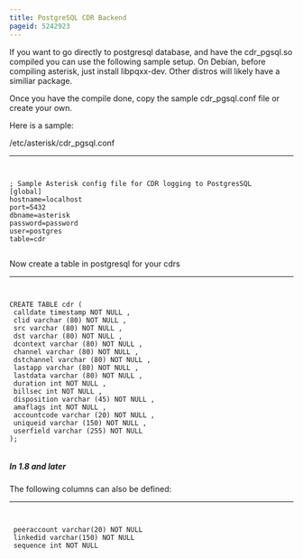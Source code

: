 ```yaml
---
title: PostgreSQL CDR Backend
pageid: 5242923
---
```


If you want to go directly to postgresql database, and have the cdr_pgsql.so compiled you can use the following sample setup. On Debian, before compiling asterisk, just install libpqxx-dev. Other distros will likely have a similiar package.   

Once you have the compile done, copy the sample cdr_pgsql.conf file or create your own. 


Here is a sample:


/etc/asterisk/cdr_pgsql.conf




---

  
  


```


; Sample Asterisk config file for CDR logging to PostgresSQL
[global]
hostname=localhost 
port=5432 
dbname=asterisk 
password=password 
user=postgres 
table=cdr


```


Now create a table in postgresql for your cdrs




---

  
  


```


CREATE TABLE cdr ( 
 calldate timestamp NOT NULL , 
 clid varchar (80) NOT NULL , 
 src varchar (80) NOT NULL , 
 dst varchar (80) NOT NULL , 
 dcontext varchar (80) NOT NULL , 
 channel varchar (80) NOT NULL , 
 dstchannel varchar (80) NOT NULL , 
 lastapp varchar (80) NOT NULL , 
 lastdata varchar (80) NOT NULL , 
 duration int NOT NULL , 
 billsec int NOT NULL , 
 disposition varchar (45) NOT NULL , 
 amaflags int NOT NULL , 
 accountcode varchar (20) NOT NULL , 
 uniqueid varchar (150) NOT NULL , 
 userfield varchar (255) NOT NULL 
);


```


##### In 1.8 and later


The following columns can also be defined:




---

  
  


```


 peeraccount varchar(20) NOT NULL
 linkedid varchar(150) NOT NULL
 sequence int NOT NULL


```


